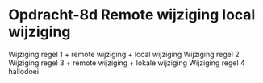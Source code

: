 # Opdracht-8d   Remote wijziging  local wijziging
Wijziging regel 1 + remote wijziging + local wijziging
Wijziging regel 2
Wijziging regel 3 + remote wijziging + lokale wijziging
Wijziging regel 4
hallodoei
